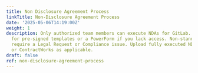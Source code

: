 ```yaml
---
title: Non Disclosure Agreement Process
linkTitle: Non-Disclosure Agreement Process
date: '2025-05-06T14:19:00Z'
weight: 1
description: Only authorized team members can execute NDAs for GitLab. Use DocuSign
  for pre-signed templates or a PowerForm if you lack access. Non-standard NDA requests
  require a Legal Request or Compliance issue. Upload fully executed NDAs to Salesforce
  or ContractWorks as applicable.
draft: false
ref: non-disclosure-agreement-process
---
```


